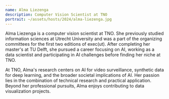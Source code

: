 ```yaml
---
name: Alma Liezenga
description: Computer Vision Scientist at TNO
portrait: ~/assets/hosts/2024/alma-liezenga.jpg
---
```


Alma Liezenga is a computer vision scientist at TNO. She previously studied information sciences at Utrecht University and was a part of the organizing committees for the first two editions of exec(ut). After completing her master's at TU Delft, she pursued a career focusing on AI, working as a data scientist and participating in AI challenges before finding her niche at TNO.

At TNO, Alma's research centers on AI for video surveillance, synthetic data for deep learning, and the broader societal implications of AI. Her passion lies in the combination of technical research and practical application. Beyond her professional pursuits, Alma enjoys contributing to data visualization projects.
